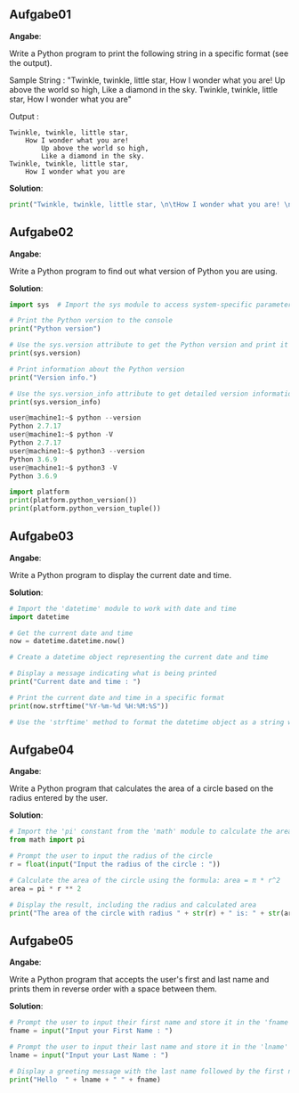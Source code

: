 ## Aufgabe01

**Angabe**:

Write a Python program to print the following string in a specific format (see the output).

Sample String : "Twinkle, twinkle, little star, How I wonder what you are! Up above the world so high, Like a diamond in the sky. Twinkle, twinkle, little star, How I wonder what you are"

Output :

```
Twinkle, twinkle, little star,
	How I wonder what you are! 
		Up above the world so high,   		
		Like a diamond in the sky. 
Twinkle, twinkle, little star, 
	How I wonder what you are
```

**Solution**:

```python
print("Twinkle, twinkle, little star, \n\tHow I wonder what you are! \n\t\tUp above the world so high, \n\t\tLike a diamond in the sky. \nTwinkle, twinkle, little star, \n\tHow I wonder what you are!")
```

## Aufgabe02

**Angabe**:

Write a Python program to find out what version of Python you are using.

**Solution**:

```python
import sys  # Import the sys module to access system-specific parameters and functions

# Print the Python version to the console
print("Python version")

# Use the sys.version attribute to get the Python version and print it
print(sys.version)

# Print information about the Python version
print("Version info.")

# Use the sys.version_info attribute to get detailed version information and print it
print(sys.version_info)
```

```python
user@machine1:~$ python --version
Python 2.7.17
user@machine1:~$ python -V
Python 2.7.17
user@machine1:~$ python3 --version
Python 3.6.9
user@machine1:~$ python3 -V
Python 3.6.9
```

```python
import platform
print(platform.python_version())
print(platform.python_version_tuple())
```

## Aufgabe03

**Angabe**:

Write a Python program to display the current date and time.

**Solution**:

```python
# Import the 'datetime' module to work with date and time
import datetime

# Get the current date and time
now = datetime.datetime.now()

# Create a datetime object representing the current date and time

# Display a message indicating what is being printed
print("Current date and time : ")

# Print the current date and time in a specific format
print(now.strftime("%Y-%m-%d %H:%M:%S"))

# Use the 'strftime' method to format the datetime object as a string with the desired format
```

## Aufgabe04

**Angabe**:

Write a Python program that calculates the area of a circle based on the radius entered by the user.

**Solution**:

```python
# Import the 'pi' constant from the 'math' module to calculate the area of a circle
from math import pi

# Prompt the user to input the radius of the circle
r = float(input("Input the radius of the circle : "))

# Calculate the area of the circle using the formula: area = π * r^2
area = pi * r ** 2

# Display the result, including the radius and calculated area
print("The area of the circle with radius " + str(r) + " is: " + str(area))
```

## Aufgabe05

**Angabe**:

Write a Python program that accepts the user's first and last name and prints them in reverse order with a space between them.

**Solution**:

```python
# Prompt the user to input their first name and store it in the 'fname' variable
fname = input("Input your First Name : ")

# Prompt the user to input their last name and store it in the 'lname' variable
lname = input("Input your Last Name : ")

# Display a greeting message with the last name followed by the first name
print("Hello  " + lname + " " + fname)

```




